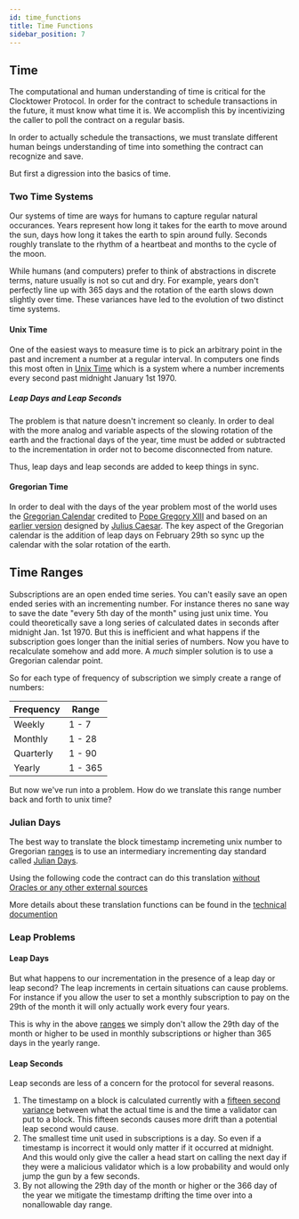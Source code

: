 ```yaml
---
id: time_functions
title: Time Functions
sidebar_position: 7
---
```


## Time

The computational and human understanding of time is critical for the Clocktower Protocol. In order for the contract to schedule transactions in the future, it must know what time it is. We accomplish this by incentivizing the caller to poll the contract on a regular basis. 

In order to actually schedule the transactions, we must translate different human beings understanding of time into something the contract can recognize and save. 

But first a digression into the basics of time. 

### Two Time Systems

Our systems of time are ways for humans to capture regular natural occurances. Years represent how long it takes for the earth to move around the sun, days how long it takes the earth to spin around fully. Seconds roughly translate to the rhythm of a heartbeat and months to the cycle of the moon. 

While humans (and computers) prefer to think of abstractions in discrete terms, nature usually is not so cut and dry. For example, years don't perfectly line up with 365 days and the rotation of the earth slows down slightly over time. These variances have led to the evolution of two distinct time systems. 

#### Unix Time

One of the easiest ways to measure time is to pick an arbitrary point in the past and increment a number at a regular interval. In computers one finds this most often in [Unix Time](https://en.wikipedia.org/wiki/Unix_time) which is a system where a number increments every second past midnight January 1st 1970. 

##### Leap Days and Leap Seconds

The problem is that nature doesn't increment so cleanly. In order to deal with the more analog and variable aspects of the slowing rotation of the earth and the fractional days of the year, time must be added or subtracted to the incrementation in order not to become disconnected from nature. 

Thus, leap days and leap seconds are added to keep things in sync. 

#### Gregorian Time

In order to deal with the days of the year problem most of the world uses the [Gregorian Calendar](https://en.wikipedia.org/wiki/Gregorian_calendar) credited to [Pope Gregory XIII](https://en.wikipedia.org/wiki/Pope_Gregory_XIII) and based on an [earlier version](https://en.wikipedia.org/wiki/Julian_calendar) designed by [Julius Caesar](https://en.wikipedia.org/wiki/Julius_Caesar). The key aspect of the Gregorian calendar is the addition of leap days on February 29th so sync up the calendar with the solar rotation of the earth. 

## Time Ranges

Subscriptions are an open ended time series. You can't easily save an open ended series with an incrementing number. For instance theres no sane way to save the date "every 5th day of the month" using just unix time. You could theoretically save a long series of calculated dates in seconds after midnight Jan. 1st 1970. But this is inefficient and what happens if the subscription goes longer than the initial series of numbers. Now you have to recalculate somehow and add more. A *much* simpler solution is to use a Gregorian calendar point. 

So for each type of frequency of subscription we simply create a range of numbers:

| Frequency | Range |
|---|---|
| Weekly | 1 - 7 |
| Monthly | 1 - 28 |
| Quarterly | 1 - 90 |
| Yearly | 1 - 365 |

But now we've run into a problem. How do we translate this range number back and forth to unix time?

### Julian Days

The best way to translate the block timestamp incremeting unix number to Gregorian [ranges](#time-ranges) is to use an intermediary incrementing day standard called [Julian Days](https://en.wikipedia.org/wiki/Julian_day). 

Using the following code the contract can do this translation [without Oracles or any other external sources](goals#no-oracles)

More details about these translation functions can be found in the [technical documention](../../../contracts/technical_reference/subscribe/subscribe_tech_reference)

### Leap Problems

#### Leap Days

But what happens to our incrementation in the presence of a leap day or leap second? The leap increments in certain situations can cause problems. For instance if you allow the user to set a monthly subscription to pay on the 29th of the month it will only actually work every four years. 

This is why in the above [ranges](#time-ranges) we simply don't allow the 29th day of the month or higher to be used in monthly subscriptions or higher than 365 days in the yearly range. 

#### Leap Seconds

Leap seconds are less of a concern for the protocol for several reasons. 

1. The timestamp on a block is calculated currently with a [fifteen second variance](https://consensys.github.io/smart-contract-best-practices/development-recommendations/solidity-specific/timestamp-dependence/) between what the actual time is and the time a validator can put to a block. This fifteen seconds causes more drift than a potential leap second would cause. 
2. The smallest time unit used in subscriptions is a day. So even if a timestamp is incorrect it would only matter if it occurred at midnight. And this would only give the caller a head start on calling the next day if they were a malicious validator which is a low probability and would only jump the gun by a few seconds. 
3. By not allowing the 29th day of the month or higher or the 366 day of the year we mitigate the timestamp drifting the time over into a nonallowable day range. 



